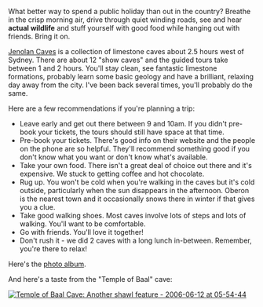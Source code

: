 <!--
.. title: Jenolan Caves - Limestone and Country Air
.. slug: 20060728jenolan-caves-limestone-and-country-air
.. date: 2006/07/28 07:48:31
.. spellcheck_exceptions: Jenolan,pre,Pre
.. tags: Photography, Travel
.. link: 
.. description: 
-->


What better way to spend a public holiday than out in the country? Breathe in the crisp morning air, drive through quiet winding roads, see and hear **actual wildlife** and stuff yourself with good food while hanging out with friends. Bring it on.

[Jenolan Caves](http://www.jenolancaves.org.au/) is a collection of limestone caves about 2.5 hours west of Sydney. There are about 12 "show caves" and the guided tours take between 1 and 2 hours. You'll stay clean, see fantastic limestone formations, probably learn some basic geology and have a brilliant, relaxing day away from the city. I've been back several times, you'll probably do the same.

Here are a few recommendations if you're planning a trip:

-   Leave early and get out there between 9 and 10am. If you didn't pre-book your tickets, the tours should still have space at that time.
-   Pre-book your tickets. There's good info on their website and the people on the phone are so helpful. They'll recommend something good if you don't know what you want or don't know what's available.
-   Take your own food. There isn't a great deal of choice out there and it's expensive. We stuck to getting coffee and hot chocolate.
-   Rug up. You won't be cold when you're walking in the caves but it's cold outside, particularly when the sun disappears in the afternoon. Oberon is the nearest town and it occasionally snows there in winter if that gives you a clue.
-   Take good walking shoes. Most caves involve lots of steps and lots of walking. You'll want to be comfortable.
-   Go with friends. You'll love it together!
-   Don't rush it - we did 2 caves with a long lunch in-between. Remember, you're there to relax!

Here's the [photo album](http://www.flickr.com/photos/edwin_steele/sets/72157632600929663/).

And here's a taste from the "Temple of Baal" cave:

<a href="https://www.flickr.com/photos/edwin_steele/8412934156" title="Temple of Baal Cave: Another shawl feature - 2006-06-12 at 05-54-44">
 <img class="ri"
   src="https://res.cloudinary.com/wordspeak/image/upload/f_auto,q_auto,w_375/v1473577315/IMG_1970_gykmv0.jpg"
   sizes="(max-width: 50em) 100vw,
          (min-width: 50em) 66vw"
   srcset="https://res.cloudinary.com/wordspeak/image/upload/f_auto,q_auto,w_180/v1473577315/IMG_1970_gykmv0.jpg 180w,
           https://res.cloudinary.com/wordspeak/image/upload/f_auto,q_auto,w_375/v1473577315/IMG_1970_gykmv0.jpg 375w,
           https://res.cloudinary.com/wordspeak/image/upload/f_auto,q_auto,w_768/v1473577315/IMG_1970_gykmv0.jpg 768w,
           https://res.cloudinary.com/wordspeak/image/upload/f_auto,q_auto,w_1536/v1473577315/IMG_1970_gykmv0.jpg 1536w"
   alt="Temple of Baal Cave: Another shawl feature - 2006-06-12 at 05-54-44">
</a>
